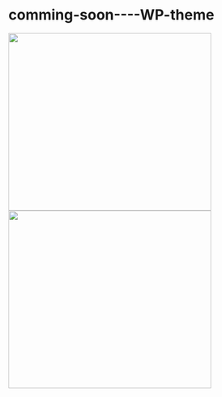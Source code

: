 # comming-soon----WP-theme
[<img src="https://0.s3.envato.com/files/192487461/demo_button.png" width="400" height="350">](https://mortuzahossain.github.io/comming-soon----WP-theme/)
[<img src="http://www.freeiconspng.com/uploads/downloading-png-22.png" width="400" height="350">](https://github.com/mortuzahossain/comming-soon----WP-theme/archive/master.zip)
